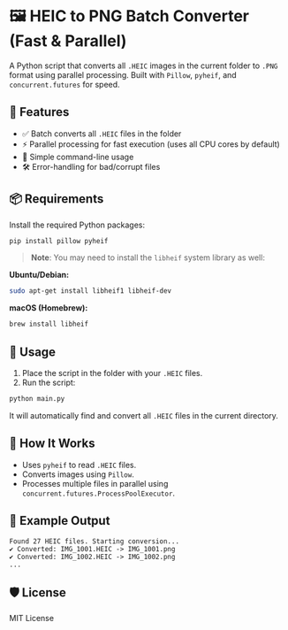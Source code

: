 # 🖼️ HEIC to PNG Batch Converter (Fast & Parallel)

A Python script that converts all `.HEIC` images in the current folder to `.PNG` format using parallel processing. Built with `Pillow`, `pyheif`, and `concurrent.futures` for speed.

## 🚀 Features

* ✅ Batch converts all `.HEIC` files in the folder
* ⚡ Parallel processing for fast execution (uses all CPU cores by default)
* 📂 Simple command-line usage
* 🛠️ Error-handling for bad/corrupt files

## 📦 Requirements

Install the required Python packages:

```bash
pip install pillow pyheif
```

> **Note**: You may need to install the `libheif` system library as well:

**Ubuntu/Debian:**

```bash
sudo apt-get install libheif1 libheif-dev
```

**macOS (Homebrew):**

```bash
brew install libheif
```

## 🐍 Usage

1. Place the script in the folder with your `.HEIC` files.
2. Run the script:

```bash
python main.py
```

It will automatically find and convert all `.HEIC` files in the current directory.

## 🧠 How It Works

* Uses `pyheif` to read `.HEIC` files.
* Converts images using `Pillow`.
* Processes multiple files in parallel using `concurrent.futures.ProcessPoolExecutor`.

## 📁 Example Output

```
Found 27 HEIC files. Starting conversion...
✔ Converted: IMG_1001.HEIC -> IMG_1001.png
✔ Converted: IMG_1002.HEIC -> IMG_1002.png
...
```

## 🛡️ License

MIT License
